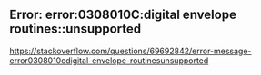 ## Error: error:0308010C:digital envelope routines::unsupported

https://stackoverflow.com/questions/69692842/error-message-error0308010cdigital-envelope-routinesunsupported
